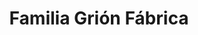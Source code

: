 ---
title: "Familia Grión Fábrica"
url: /colonia-caroya/familia-grion-fabrica/
shop: charcutería
---